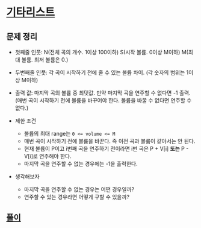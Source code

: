 # [기타리스트](https://www.acmicpc.net/problem/1495)

## 문제 정리
- 첫째줄 인풋: N(전체 곡의 개수. 1이상 100이하) S(시작 볼륨. 0이상 M이하) M(최대 볼륨. 최저 볼륨은 0.)
- 두번째줄 인풋: 각 곡이 시작하기 전에 줄 수 있는 볼륨 차이. (각 숫자의 범위는 1이상 M이하)
- 출력 값: 마지막 곡의 볼륨 중 최댓값. 만약 마지막 곡을 연주할 수 없다면 -1 출력. (매번 곡이 시작하기 전에 볼륨을 바꾸어야 한다. 볼륨을 바꿀 수 없다면 연주할 수 없다.)
- 제한 조건
  - 볼륨의 최대 range는 `0 <= volume <= M`
  - 매번 곡이 시작하기 전에 볼륨을 바꾼다. 즉 이전 곡과 볼륨이 같아서는 안 된다. 
  - 현재 볼륨이 P이고 i번째 곡을 연주하기 전이라면 i번 곡은 P + V[i] **또는** P - V[i]로 연주해야 한다.
  - 마지막 곡을 연주할 수 없는 경우에는 -1을 출력한다. 

- 생각해보자
  - 마지막 곡을 연주할 수 없는 경우는 어떤 경우일까?
  - 연주할 수 있는 경우라면 어떻게 구할 수 있을까?
  
## [풀이](./index.py)
